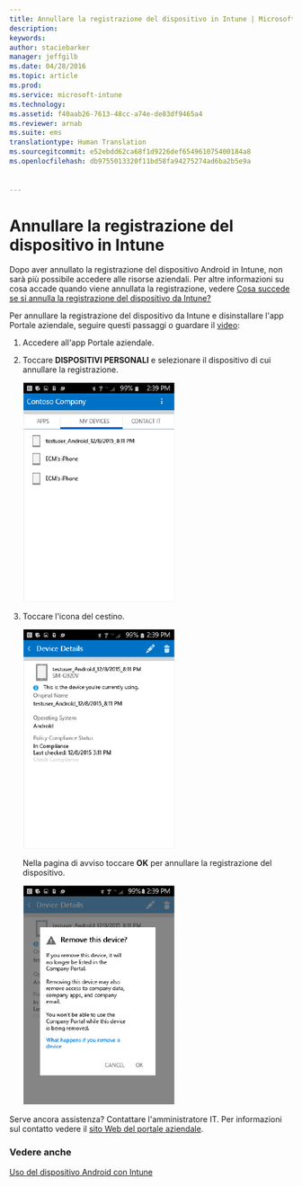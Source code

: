 ```yaml
---
title: Annullare la registrazione del dispositivo in Intune | Microsoft Intune
description: 
keywords: 
author: staciebarker
manager: jeffgilb
ms.date: 04/28/2016
ms.topic: article
ms.prod: 
ms.service: microsoft-intune
ms.technology: 
ms.assetid: f40aab26-7613-48cc-a74e-de83df9465a4
ms.reviewer: arnab
ms.suite: ems
translationtype: Human Translation
ms.sourcegitcommit: e52ebdd62ca68f1d9226def654961075400184a8
ms.openlocfilehash: db9755013320f11bd58fa94275274ad6ba2b5e9a


---
```



# Annullare la registrazione del dispositivo in Intune

Dopo aver annullato la registrazione del dispositivo Android in Intune, non sarà più possibile accedere alle risorse aziendali.  Per altre informazioni su cosa accade quando viene annullata la registrazione, vedere [Cosa succede se si annulla la registrazione del dispositivo da Intune?](what-happens-if-you-unenroll-your-device-from-intune-android.md)

Per annullare la registrazione del dispositivo da Intune e disinstallare l'app Portale aziendale, seguire questi passaggi o guardare il [video](http://aka.ms/gyq2du):

1.  Accedere all'app Portale aziendale.

2.  Toccare **DISPOSITIVI PERSONALI** e selezionare il dispositivo di cui annullare la registrazione.

    ![android-aziendale-portale-annullare la registrazione-scegliere-dispositivo](./media/andr-1-my-devices-choose.png)

3.  Toccare l'icona del cestino.

    ![android-aziendale-portale-annullare la registrazione-toccare-icona cestino](./media/andr-2-tap-trashcan.png)

    Nella pagina di avviso toccare **OK** per annullare la registrazione del dispositivo.

    ![android-aziendale-portale-annullare la registrazione-avviso](./media/andr-3-warning-about-remove.png)

Serve ancora assistenza? Contattare l'amministratore IT. Per informazioni sul contatto vedere il [sito Web del portale aziendale](http://portal.manage.microsoft.com).

### Vedere anche
[Uso del dispositivo Android con Intune](using-your-android-device-with-intune.md)


<!--HONumber=Jun16_HO4-->


